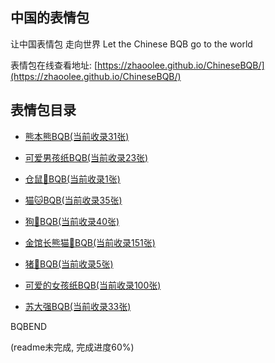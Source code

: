 ## 中国的表情包

让中国表情包 走向世界 Let the Chinese BQB go to the world

表情包在线查看地址: [https://zhaoolee.github.io/ChineseBQB/](https://zhaoolee.github.io/ChineseBQB/)



## 表情包目录

- [熊本熊BQB(当前收录31张)](https://zhaoolee.github.io/ChineseBQB/熊本熊BQB/)


- [可爱男孩纸BQB(当前收录23张)](https://zhaoolee.github.io/ChineseBQB/可爱男孩纸BQB/)


- [仓鼠🐹BQB(当前收录1张)](https://zhaoolee.github.io/ChineseBQB/仓鼠🐹BQB/)


- [猫🐱BQB(当前收录35张)](https://zhaoolee.github.io/ChineseBQB/猫🐱BQB/)


- [狗🐶BQB(当前收录40张)](https://zhaoolee.github.io/ChineseBQB/狗🐶BQB/)


- [金馆长熊猫🐼BQB(当前收录151张)](https://zhaoolee.github.io/ChineseBQB/金馆长熊猫🐼BQB/)


- [猪🐖BQB(当前收录5张)](https://zhaoolee.github.io/ChineseBQB/猪🐖BQB/)


- [可爱的女孩纸BQB(当前收录100张)](https://zhaoolee.github.io/ChineseBQB/可爱的女孩纸BQB/)


- [苏大强BQB(当前收录33张)](https://zhaoolee.github.io/ChineseBQB/苏大强BQB/)

BQBEND

(readme未完成, 完成进度60%)
